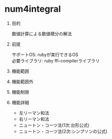 num4integral
============
1. 目的

    数値計算による数値積分の解法

1. 前提

   サポートOS: rubyが実行できるOS  
   必要ライブラリ:  ruby ffi-compilerライブラリ  

1. 機能範囲

1. 機能範囲外

1. 機能制限

1. 機能詳細
    * 左リーマン和法
    * 右リーマン和法
    * ニュートン・コーツ法(1次:台形公式)
    * ニュートン・コーツ法(2次:シンプソンの公式)
